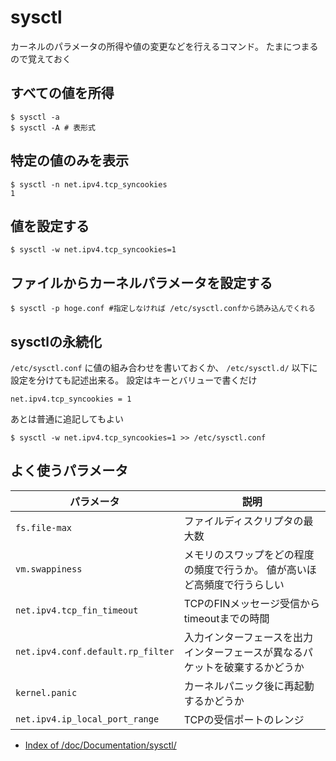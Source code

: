 # sysctl

カーネルのパラメータの所得や値の変更などを行えるコマンド。
たまにつまるので覚えておく

## すべての値を所得
```console
$ sysctl -a
$ sysctl -A # 表形式
```

## 特定の値のみを表示
```
$ sysctl -n net.ipv4.tcp_syncookies
1
```

## 値を設定する
```conole
$ sysctl -w net.ipv4.tcp_syncookies=1
```

## ファイルからカーネルパラメータを設定する
```console
$ sysctl -p hoge.conf #指定しなければ /etc/sysctl.confから読み込んでくれる
```

## sysctlの永続化
`/etc/sysctl.conf` に値の組み合わせを書いておくか、 `/etc/sysctl.d/` 以下に設定を分けても記述出来る。
設定はキーとバリューで書くだけ
```
net.ipv4.tcp_syncookies = 1
```

あとは普通に追記してもよい
```console
$ sysctl -w net.ipv4.tcp_syncookies=1 >> /etc/sysctl.conf
```

## よく使うパラメータ

| パラメータ                        | 説明                                                                         |
|-----------------------------------|------------------------------------------------------------------------------|
| `fs.file-max`                     | ファイルディスクリプタの最大数                                               |
| `vm.swappiness`                   | メモリのスワップをどの程度の頻度で行うか。 値が高いほど高頻度で行うらしい    |
| `net.ipv4.tcp_fin_timeout `       | TCPのFINメッセージ受信からtimeoutまでの時間                                  |
| `net.ipv4.conf.default.rp_filter` | 入力インターフェースを出力インターフェースが異なるパケットを破棄するかどうか |
| `kernel.panic`                    | カーネルパニック後に再起動するかどうか                                       |
| `net.ipv4.ip_local_port_range`    | TCPの受信ポートのレンジ                                                      |



- [Index of /doc/Documentation/sysctl/](https://www.kernel.org/doc/Documentation/sysctl/)
